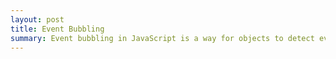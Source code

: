 ```yaml
---
layout: post
title: Event Bubbling 
summary: Event bubbling in JavaScript is a way for objects to detect events from the bottom up. When an event occurs JavaScript triggers that event through each of the parent nodes in the DOM until it reaches the window.
---
```


<html>
<head>
	<script>
		function load() {
			// grab the bubble elements from the DOM
			var bubbles = document.getElementsByClassName('bubble');
			console.log(bubbles);

			for (var i = 0; i < bubbles.length; i++) {
				// add a click event to the bubble elements
				bubbles[i].onclick = function(event) {
					if (this == event.target) {
						alert('I was clicked!');
						this.style.backgroundColor = 'olive';
					} else {
						alert('One of my inner divs were clicked!');
						this.style.backgroundColor = 'olive';
						this.children[0].style.backgroundColor = 'orange';
					}
				}
			};
			// set up rest button
			var reset = function() {
				for (var i = 0; i < bubbles.length; i++) {
					bubbles[i].style.backgroundColor = 'gray';
				}
			};
			// assign reset to click of button
			document.getElementById('resetBubbles').onclick = reset;
    	
		}
		window.onload = load;

	</script>
	
	<link href="//netdna.bootstrapcdn.com/bootstrap/3.1.0/css/bootstrap.min.css" rel="stylesheet" type="text/css" />
		<style>
		.bubble{
	        background-color: gray; 
	        padding: 20px;
	        border: solid 5px white;
	    }  

	   </style>
</head>
<body>

	<div class="container">
		<div class="col-sm-6 col-sm-offset-2">
			<h2> Event Bubbling! </h2>
		</div>
	</div>

	<!-- Bubble Demo -->
	<div class = "container">
		<div class="row">
			<div class="bubble col-xs-6 col-sm-offset-2">
				<div class="row">
					<div class="bubble col-xs-12">
						<div class="bubble col-xs-12">
							<div class="bubble col-xs-12">
							</div>
						</div>
					</div>
				</div>
			</div>
		</div>
	</div>

	<!-- Reset Button -->
	<div class="container">
		<div class="col-sm-6 col-sm-offset-6">
			<button id="resetBubbles" class="btn btn-info">RESET</button>
		</div>
	</div>

</body>
</html>